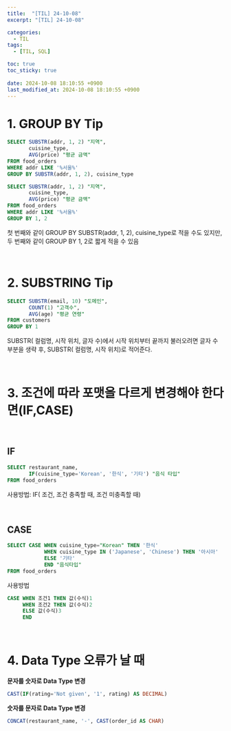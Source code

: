 ```yaml
---
title:  "[TIL] 24-10-08"
excerpt: "[TIL] 24-10-08"

categories:
  - TIL
tags:
  - [TIL, SQL]

toc: true
toc_sticky: true
 
date: 2024-10-08 18:10:55 +0900
last_modified_at: 2024-10-08 18:10:55 +0900
---
```


# 1. GROUP BY Tip

```sql
SELECT SUBSTR(addr, 1, 2) "지역",
       cuisine_type,
       AVG(price) "평균 금액"
FROM food_orders
WHERE addr LIKE '%서울%'
GROUP BY SUBSTR(addr, 1, 2), cuisine_type
```

```sql
SELECT SUBSTR(addr, 1, 2) "지역",
       cuisine_type,
       AVG(price) "평균 금액"
FROM food_orders
WHERE addr LIKE '%서울%'
GROUP BY 1, 2
```

첫 번째와 같이 GROUP BY SUBSTR(addr, 1, 2), cuisine_type로 적을 수도 있지만,  
두 번째와 같이 GROUP BY 1, 2로 짧게 적을 수 있음

<br>

# 2. SUBSTRING Tip

```sql
SELECT SUBSTR(email, 10) "도메인",
       COUNT(1) "고객수",
       AVG(age) "평균 연령"
FROM customers
GROUP BY 1
```

SUBSTR( 컬럼명, 시작 위치, 글자 수)에서 시작 위치부터 끝까지 불러오려면 글자 수 부분을 생략 후, SUBSTR( 컬럼명, 시작 위치)로 적어준다.

<br>


# 3. 조건에 따라 포맷을 다르게 변경해야 한다면(IF,CASE)

<br>

## IF

```sql
SELECT restaurant_name,
       IF(cuisine_type='Korean', '한식', '기타') "음식 타입"
FROM food_orders
```

사용방법: IF( 조건, 조건 충족할 때, 조건 미충족할 때)

<br>

## CASE

```sql
SELECT CASE WHEN cuisine_type="Korean" THEN '한식'
            WHEN cuisine_type IN ('Japanese', 'Chinese') THEN '아시아'
            ELSE '기타'
            END "음식타입"
FROM food_orders
```

사용방법

```sql
CASE WHEN 조건1 THEN 값(수식)1
     WHEN 조건2 THEN 값(수식)2
     ELSE 값(수식)3
     END
```

<br>

# 4. Data Type 오류가 날 때

**문자를 숫자로 Data Type 변경**

```sql
CAST(IF(rating='Not given', '1', rating) AS DECIMAL)
```

**숫자를 문자로 Data Type 변경**

```sql
CONCAT(restaurant_name, '-', CAST(order_id AS CHAR)
```

